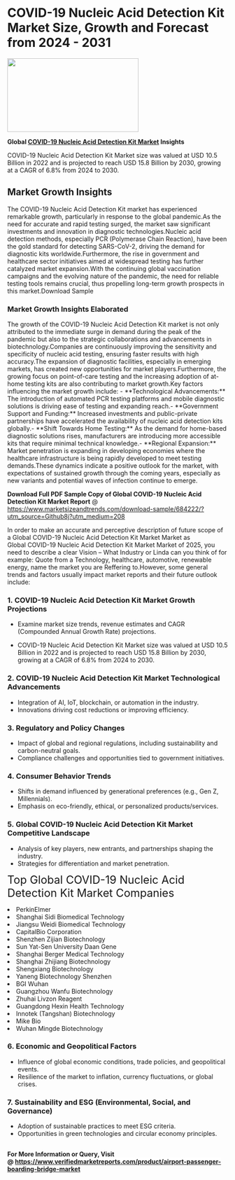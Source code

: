 <H1>COVID-19 Nucleic Acid Detection Kit Market Size, Growth and Forecast from 2024 - 2031</H1><img class="aligncenter size-medium wp-image-584254" src="https://thirdeyenews.in/wp-content/uploads/2024/09/Global-Market-Research-300x168.jpeg" alt="" width="300" height="168" /><p><strong>Global&nbsp;<a href="https://www.marketsizeandtrends.com/download-sample/684222/?utm_source=Github8j?utm_medium=208">COVID-19 Nucleic Acid Detection Kit Market</a> Insights</strong></p><p>COVID-19 Nucleic Acid Detection Kit Market size was valued at USD 10.5 Billion in 2022 and is projected to reach USD 15.8 Billion by 2030, growing at a CAGR of 6.8% from 2024 to 2030.</p><p><h2>Market Growth Insights</h2> The COVID-19 Nucleic Acid Detection Kit market has experienced remarkable growth, particularly in response to the global pandemic.As the need for accurate and rapid testing surged, the market saw significant investments and innovation in diagnostic technologies.Nucleic acid detection methods, especially PCR (Polymerase Chain Reaction), have been the gold standard for detecting SARS-CoV-2, driving the demand for diagnostic kits worldwide.Furthermore, the rise in government and healthcare sector initiatives aimed at widespread testing has further catalyzed market expansion.With the continuing global vaccination campaigns and the evolving nature of the pandemic, the need for reliable testing tools remains crucial, thus propelling long-term growth prospects in this market.Download Sample <h3>Market Growth Insights Elaborated</h3> The growth of the COVID-19 Nucleic Acid Detection Kit market is not only attributed to the immediate surge in demand during the peak of the pandemic but also to the strategic collaborations and advancements in biotechnology.Companies are continuously improving the sensitivity and specificity of nucleic acid testing, ensuring faster results with high accuracy.The expansion of diagnostic facilities, especially in emerging markets, has created new opportunities for market players.Furthermore, the growing focus on point-of-care testing and the increasing adoption of at-home testing kits are also contributing to market growth.Key factors influencing the market growth include: - **Technological Advancements:** The introduction of automated PCR testing platforms and mobile diagnostic solutions is driving ease of testing and expanding reach.- **Government Support and Funding:** Increased investments and public-private partnerships have accelerated the availability of nucleic acid detection kits globally.- **Shift Towards Home Testing:** As the demand for home-based diagnostic solutions rises, manufacturers are introducing more accessible kits that require minimal technical knowledge.- **Regional Expansion:** Market penetration is expanding in developing economies where the healthcare infrastructure is being rapidly developed to meet testing demands.These dynamics indicate a positive outlook for the market, with expectations of sustained growth through the coming years, especially as new variants and potential waves of infection continue to emerge.</p><p><span class=""><strong>Download Full PDF Sample Copy of Global COVID-19 Nucleic Acid Detection Kit Market Report</strong> @ <a href="https://www.marketsizeandtrends.com/download-sample/684222/?utm_source=Github8j?utm_medium=208" target="_blank">https://www.marketsizeandtrends.com/download-sample/684222/?utm_source=Github8j?utm_medium=208</a></span></p><p>In order to make an accurate and perceptive description of future scope of a Global&nbsp;COVID-19 Nucleic Acid Detection Kit Market Market as Global&nbsp;COVID-19 Nucleic Acid Detection Kit Market Market of 2025, you need to describe a clear Vision &ndash; What Industry or Linda can you think of for example: Quote from a Technology, healthcare, automotive, renewable energy, name the market you are Reffering to.However, some general trends and factors usually impact market reports and their future outlook include:</p><h3>1.&nbsp;<strong>COVID-19 Nucleic Acid Detection Kit Market Growth Projections</strong></h3><ul><li>Examine market size trends, revenue estimates and CAGR (Compounded Annual Growth Rate) projections.</li><li><p>COVID-19 Nucleic Acid Detection Kit Market size was valued at USD 10.5 Billion in 2022 and is projected to reach USD 15.8 Billion by 2030, growing at a CAGR of 6.8% from 2024 to 2030.</p></li></ul><h3>2.&nbsp;<strong>COVID-19 Nucleic Acid Detection Kit Market Technological Advancements</strong></h3><ul><li>Integration of AI, IoT, blockchain, or automation in the industry.</li><li>Innovations driving cost reductions or improving efficiency.</li></ul><h3>3.&nbsp;<strong>Regulatory and Policy Changes</strong></h3><ul><li>Impact of global and regional regulations, including sustainability and carbon-neutral goals.</li><li>Compliance challenges and opportunities tied to government initiatives.</li></ul><h3>4.&nbsp;<strong>Consumer Behavior Trends</strong></h3><ul><li>Shifts in demand influenced by generational preferences (e.g., Gen Z, Millennials).</li><li>Emphasis on eco-friendly, ethical, or personalized products/services.</li></ul><h3>5.&nbsp;<strong>Global COVID-19 Nucleic Acid Detection Kit Market Competitive Landscape</strong></h3><ul><li>Analysis of key players, new entrants, and partnerships shaping the industry.</li><li>Strategies for differentiation and market penetration.</li></ul><p data-pm-slice="1 1 []"><span style="color: inherit; font-family: inherit; font-size: 25px;">Top Global COVID-19 Nucleic Acid Detection Kit Market Companies</span></p><div class="" data-test-id=""><p><li>PerkinElmer</li><li> Shanghai Sidi Biomedical Technology</li><li> Jiangsu Weidi Biomedical Technology</li><li> CapitalBio Corporation</li><li> Shenzhen Zijian Biotechnology</li><li> Sun Yat-Sen University Daan Gene</li><li> Shanghai Berger Medical Technology</li><li> Shanghai Zhijiang Biotechnology</li><li> Shengxiang Biotechnology</li><li> Yaneng Biotechnology Shenzhen</li><li> BGI Wuhan</li><li> Guangzhou Wanfu Biotechnology</li><li> Zhuhai Livzon Reagent</li><li> Guangdong Hexin Health Technology</li><li> Innotek (Tangshan) Biotechnology</li><li> Mike Bio</li><li> Wuhan Mingde Biotechnology</li></p></div><h3>6.&nbsp;<strong>Economic and Geopolitical Factors</strong></h3><ul><li>Influence of global economic conditions, trade policies, and geopolitical events.</li><li>Resilience of the market to inflation, currency fluctuations, or global crises.</li></ul><h3>7.&nbsp;<strong>Sustainability and ESG (Environmental, Social, and Governance)</strong></h3><ul><li>Adoption of sustainable practices to meet ESG criteria.</li><li>Opportunities in green technologies and circular economy principles.</li></ul><h2><strong style="font-size: 14px;">For More Information or Query, Visit @&nbsp;</strong><a style="background-color: #ffffff; font-size: 14px;" href="https://www.marketsizeandtrends.com/report/covid-19-nucleic-acid-detection-kit-market/" target="_blank">https://www.verifiedmarketreports.com/product/airport-passenger-boarding-bridge-market</a></h2>